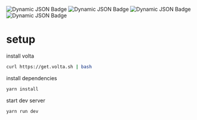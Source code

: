 ![Dynamic JSON Badge](https://img.shields.io/badge/dynamic/json?url=https%3A%2F%2Fraw.githubusercontent.com%2FNatsukiFukazawa%2Fnazobase%2Frefs%2Fheads%2Fmain%2Fpackage.json&query=%24.volta.node&label=node)
![Dynamic JSON Badge](https://img.shields.io/badge/dynamic/json?url=https%3A%2F%2Fraw.githubusercontent.com%2FNatsukiFukazawa%2Fnazobase%2Frefs%2Fheads%2Fmain%2Fpackage.json&query=%24.dependencies.next&label=next)
![Dynamic JSON Badge](https://img.shields.io/badge/dynamic/json?url=https%3A%2F%2Fraw.githubusercontent.com%2FNatsukiFukazawa%2Fnazobase%2Frefs%2Fheads%2Fmain%2Fpackage.json&query=%24.dependencies.%40mantine%2Fcore&label=mantine)
![Dynamic JSON Badge](https://img.shields.io/badge/dynamic/json?url=https%3A%2F%2Fraw.githubusercontent.com%2FNatsukiFukazawa%2Fnazobase%2Frefs%2Fheads%2Fmain%2Fpackage.json&query=%24.dependencies.prisma&label=prisma)

# setup

install volta

```bash
curl https://get.volta.sh | bash
```

install dependencies

```bash
yarn install
```

start dev server

```bash
yarn run dev
```
